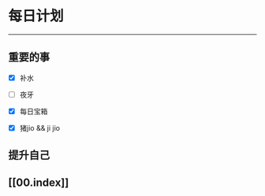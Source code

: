 
# 每日计划
---
## 重要的事

- [x]  补水
- [ ]  夜牙
- [x]  每日宝箱
- [x] 猪jio && ji jio



## 提升自己

  



## [[00.index]]










